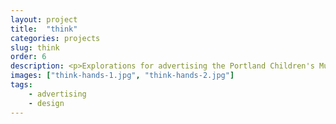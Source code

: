 ```yaml
---
layout: project
title:  "think"
categories: projects
slug: think
order: 6
description: <p>Explorations for advertising the Portland Children's Museum and their hands-on exhibits.</p>
images: ["think-hands-1.jpg", "think-hands-2.jpg"]
tags:
    - advertising
    - design
---
```



